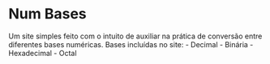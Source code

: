 # Num Bases
Um site simples feito com o intuito de auxiliar na prática de conversão entre diferentes bases numéricas. 
Bases incluídas no site:
    - Decimal
    - Binária
    - Hexadecimal
    - Octal